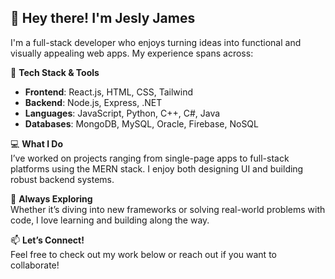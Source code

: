 ## 👋 Hey there! I'm Jesly James

I'm a full-stack developer who enjoys turning ideas into functional and visually appealing web apps. My experience spans across:

🧩 **Tech Stack & Tools**  
- **Frontend**: React.js, HTML, CSS, Tailwind  
- **Backend**: Node.js, Express, .NET  
- **Languages**: JavaScript, Python, C++, C#, Java  
- **Databases**: MongoDB, MySQL, Oracle, Firebase, NoSQL
  
💻 **What I Do**  
I’ve worked on projects ranging from single-page apps to full-stack platforms using the MERN stack. I enjoy both designing UI and building robust backend systems.

🚀 **Always Exploring**  
Whether it’s diving into new frameworks or solving real-world problems with code, I love learning and building along the way.

📫 **Let’s Connect!**  
Feel free to check out my work below or reach out if you want to collaborate!
